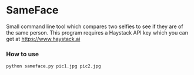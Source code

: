 # SameFace
Small command line tool which compares two selfies to see if they are of the same person. This program requires a Haystack API key which you can get at https://www.haystack.ai

### How to use
```
python sameface.py pic1.jpg pic2.jpg
```